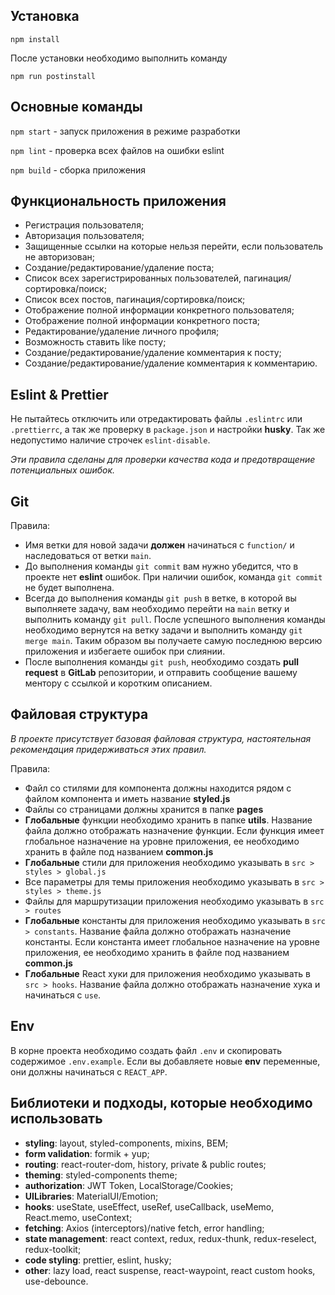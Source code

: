 ## Установка

`npm install`

После установки необходимо выполнить команду

`npm run postinstall`

## Основные команды

`npm start` - запуск приложения в режиме разработки

`npm lint` - проверка всех файлов на ошибки eslint

`npm build` - сборка приложения

## Функциональность приложения

- Регистрация пользователя;
- Авторизация пользователя;
- Защищенные ссылки на которые нельзя перейти, если пользователь не авторизован;
- Создание/редактирование/удаление поста;
- Список всех зарегистрированных пользователей, пагинация/сортировка/поиск;
- Список всех постов, пагинация/сортировка/поиск;
- Отображение полной информации конкретного пользователя;
- Отображение полной информации конкретного поста;
- Редактирование/удаление личного профиля;
- Возможность ставить like посту;
- Создание/редактирование/удаление комментария к посту;
- Создание/редактирование/удаление комментария к комментарию.

## Eslint & Prettier

Не пытайтесь отключить или отредактировать файлы `.eslintrc` или `.prettierrc`, а так же проверку в `package.json` и настройки **husky**. Так же недопустимо наличие строчек `eslint-disable`.

_Эти правила сделаны для проверки качества кода и предотвращение потенциальных ошибок._

## Git

Правила:

- Имя ветки для новой задачи **должен** начинаться с `function/` и наследоваться от ветки `main`.
- До выполнения команды `git commit` вам нужно убедится, что в проекте нет **eslint** ошибок. При наличии ошибок, команда `git commit` не будет выполнена.
- Всегда до выполнения команды `git push` в ветке, в которой вы выполняете задачу, вам необходимо перейти на `main` ветку и выполнить команду `git pull`. После успешного выполнения команды необходимо вернутся на ветку задачи и выполнить команду `git merge main`. Таким образом вы получаете самую последнюю версию приложения и избегаете ошибок при слиянии.
- После выполнения команды `git push`, необходимо создать **pull request** в **GitLab** репозитории, и отправить сообщение вашему ментору с ссылкой и коротким описанием.

## Файловая структура

_В проекте присутствует базовая файловая структура, настоятельная рекомендация придерживаться этих правил._

Правила:

- Файл со стилями для компонента должны находится рядом с файлом компонента и иметь название **styled.js**
- Файлы со страницами должны хранится в папке **pages**
- **Глобальные** функции необходимо хранить в папке **utils**. Название файла должно отображать назначение функции. Если функция имеет глобальное назначение на уровне приложения, ее необходимо хранить в файле под названием **common.js**
- **Глобальные** стили для приложения необходимо указывать в `src > styles > global.js`
- Все параметры для темы приложения необходимо указывать в `src > styles > theme.js`
- Файлы для маршрутизации приложения необходимо указывать в `src > routes`
- **Глобальные** константы для приложения необходимо указывать в `src > constants`. Название файла должно отображать назначение константы. Если константа имеет глобальное назначение на уровне приложения, ее необходимо хранить в файле под названием **common.js**
- **Глобальные** React хуки для приложения необходимо указывать в `src > hooks`. Название файла должно отображать назначение хука и начинаться с `use`.

## Env

В корне проекта необходимо создать файл `.env` и скопировать содержимое `.env.example`. Если вы добавляете новые **env** переменные, они должны начинаться с `REACT_APP`.

## Библиотеки и подходы, которые необходимо использовать

- **styling**: layout, styled-components, mixins, BEM;
- **form validation**: formik + yup;
- **routing**: react-router-dom, history, private & public routes;
- **theming**: styled-components theme;
- **authorization**: JWT Token, LocalStorage/Cookies;
- **UILibraries**: MaterialUI/Emotion;
- **hooks**: useState, useEffect, useRef, useCallback, useMemo, React.memo, useContext;
- **fetching**: Axios (interceptors)/native fetch, error handling;
- **state management**: react context, redux, redux-thunk, redux-reselect, redux-toolkit;
- **code styling**: prettier, eslint, husky;
- **other**: lazy load, react suspense, react-waypoint, react custom hooks, use-debounce.
